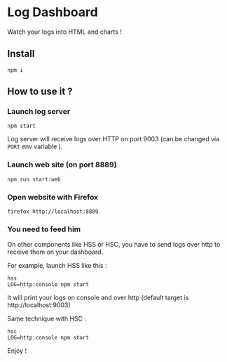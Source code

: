 # Log Dashboard

Watch your logs into HTML and charts !

## Install

```
npm i
```

## How to use it ?

### Launch log server

```
npm start
```

Log server will receive logs over HTTP on port 9003 (can be changed via `PORT` env variable ).

### Launch web site (on port 8889)

```
npm run start:web
```

### Open website with Firefox

```
firefox http://localhost:8889
```

### You need to feed him

On other components like HSS or HSC, you have to send logs over http to receive them on your dashboard.

For example, launch HSS like this :

```
hss
LOG=http:console npm start
```

It will print your logs on console and over http (default target is http://localhost:9003)

Same technique with HSC :

```
hsc
LOG=http:console npm start
```

Enjoy !
